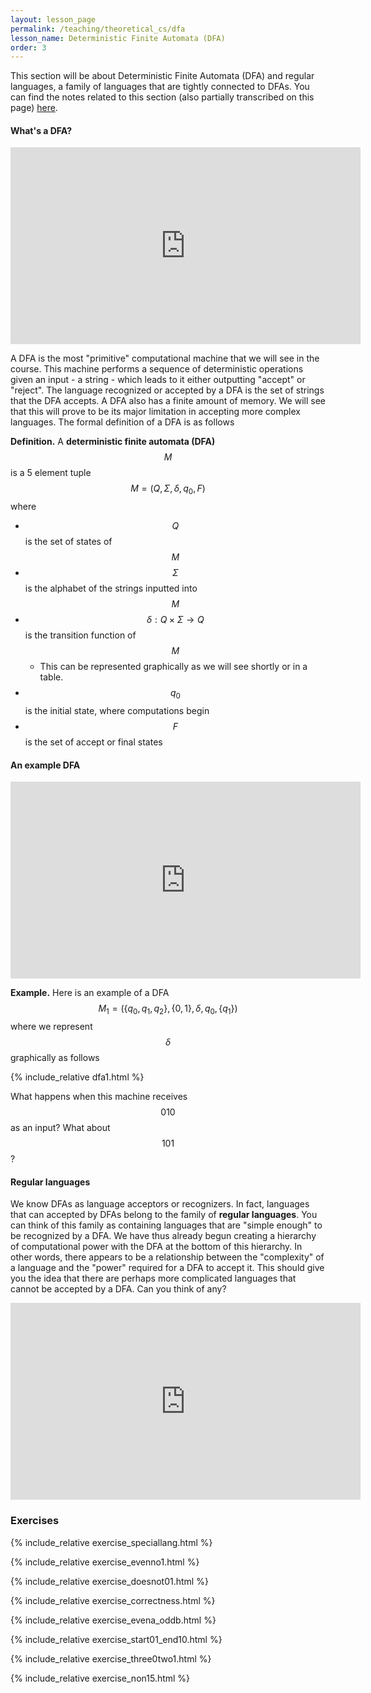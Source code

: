 ```yaml
---
layout: lesson_page
permalink: /teaching/theoretical_cs/dfa
lesson_name: Deterministic Finite Automata (DFA)
order: 3
---
```


This section will be about Deterministic Finite Automata (DFA) and regular languages, a family of languages that are tightly connected to DFAs. You can find the notes related to this section (also partially transcribed on this page) [here](dfa.pdf).

<h4>What's a DFA?</h4>

<iframe width="560" height="315" src="https://www.youtube.com/embed/O1u3JiM6YKg" title="YouTube video player" frameborder="0" allow="accelerometer; autoplay; clipboard-write; encrypted-media; gyroscope; picture-in-picture" allowfullscreen></iframe>


A DFA is the most "primitive" computational machine that we will see in the course. This machine performs a sequence of deterministic operations given an input - a string - which leads to it either outputting "accept" or "reject". The language recognized or accepted by a DFA is the set of strings that the DFA accepts. A DFA also has a finite amount of memory. We will see that this will prove to be its major limitation in accepting more complex languages. The formal definition of a DFA is as follows

**Definition.** A **deterministic finite automata (DFA)** $$M$$ is a 5 element tuple $$M = (Q, \Sigma, \delta, q_0, F)$$ where
- $$Q$$ is the set of states of $$M$$
- $$\Sigma$$ is the alphabet of the strings inputted into $$M$$
- $$\delta: Q \times \Sigma \rightarrow Q$$ is the transition function of $$M$$
	- This can be represented graphically as we will see shortly or in a table.
- $$q_0$$ is the initial state, where computations begin
- $$F$$ is the set of accept or final states

<h4>An example DFA</h4>

<iframe width="560" height="315" src="https://www.youtube.com/embed/i5jqe-4-VRU" title="YouTube video player" frameborder="0" allow="accelerometer; autoplay; clipboard-write; encrypted-media; gyroscope; picture-in-picture" allowfullscreen></iframe>


**Example.** Here is an example of a DFA $$M_1 = (\{q_0, q_1, q_2\}, \{0,1\}, \delta, q_0, \{q_1\})$$ where we represent $$\delta$$ graphically as follows

{% include_relative dfa1.html %}

What happens when this machine receives $$ 010 $$ as an input? What about $$ 101 $$?

<h4>Regular languages</h4>

We know DFAs as language acceptors or recognizers. In fact, languages that can accepted by DFAs belong to the family of **regular languages**. You can think of this family as containing languages that are "simple enough" to be recognized by a DFA. We have thus already begun creating a hierarchy of computational power with the DFA at the bottom of this hierarchy. In other words, there appears to be a relationship between the "complexity" of a language and the "power" required for a DFA to accept it. This should give you the idea that there are perhaps more complicated languages that cannot be accepted by a DFA. Can you think of any?

<iframe width="560" height="315" src="https://www.youtube.com/embed/Qz7auCVtsis" title="YouTube video player" frameborder="0" allow="accelerometer; autoplay; clipboard-write; encrypted-media; gyroscope; picture-in-picture" allowfullscreen></iframe>


### Exercises

{% include_relative exercise_speciallang.html %}

{% include_relative exercise_evenno1.html %}

{% include_relative exercise_doesnot01.html %}

{% include_relative exercise_correctness.html %}

{% include_relative exercise_evena_oddb.html %}

{% include_relative exercise_start01_end10.html %}

{% include_relative exercise_three0two1.html %}

{% include_relative exercise_non15.html %}

